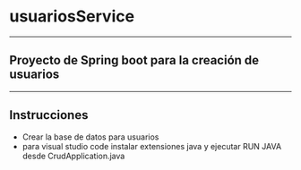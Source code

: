 # usuariosService
---
## Proyecto de Spring boot para la creación de usuarios

---

## Instrucciones

- Crear la base de datos para usuarios
- para visual studio code instalar extensiones java y ejecutar RUN JAVA desde CrudApplication.java